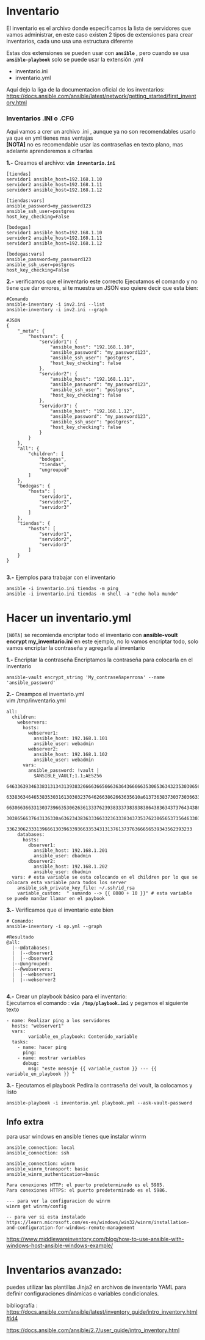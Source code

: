  # Inventario
 El inventario es el archivo donde especificamos la lista de servidores que vamos administrar, en este caso existen 2 tipos de extensiones para crear inventarios, cada uno usa una estructura diferente <br>

 Estas dos extensiones se pueden usar con **`ansible`** , pero cuando se usa  **`ansible-playbook`** solo se puede usar la extensión .yml
 - inventario.ini 
 - inventario.yml 

 Aquí dejo la liga de la documentacion oficial de los inventarios:  https://docs.ansible.com/ansible/latest/network/getting_started/first_inventory.html



### Inventarios .INI o  .CFG

Aqui vamos a crer un archivo .ini , aunque ya no son recomendables usarlo ya que en yml tienes mas ventajas <br>
**[NOTA]** no es recomendable usar las contraseñas en texto plano, mas adelante aprenderemos a cifrarlas 

**1.-** Creamos el archivo: **`vim inventario.ini`**

```
[tiendas]
servidor1 ansible_host=192.168.1.10
servidor2 ansible_host=192.168.1.11
servidor3 ansible_host=192.168.1.12

[tiendas:vars]
ansible_password=my_password123
ansible_ssh_user=postgres
host_key_checking=False

[bodegas]
servidor1 ansible_host=192.168.1.10
servidor2 ansible_host=192.168.1.11
servidor3 ansible_host=192.168.1.12

[bodegas:vars]
ansible_password=my_password123
ansible_ssh_user=postgres
host_key_checking=False

```

**2.-** verificamos que el inventario este correcto
Ejecutamos el comando y no tiene que dar errores, si te muestra un JSON eso quiere decir que esta bien: 
```
#Comando
ansible-inventory -i inv2.ini --list
ansible-inventory -i inv2.ini --graph

#JSON
{
    "_meta": {
        "hostvars": {
            "servidor1": {
                "ansible_host": "192.168.1.10",
                "ansible_password": "my_password123",
                "ansible_ssh_user": "postgres",
                "host_key_checking": false
            },
            "servidor2": {
                "ansible_host": "192.168.1.11",
                "ansible_password": "my_password123",
                "ansible_ssh_user": "postgres",
                "host_key_checking": false
            },
            "servidor3": {
                "ansible_host": "192.168.1.12",
                "ansible_password": "my_password123",
                "ansible_ssh_user": "postgres",
                "host_key_checking": false
            }
        }
    },
    "all": {
        "children": [
            "bodegas",
            "tiendas",
            "ungrouped"
        ]
    },
    "bodegas": {
        "hosts": [
            "servidor1",
            "servidor2",
            "servidor3"
        ]
    },
    "tiendas": {
        "hosts": [
            "servidor1",
            "servidor2",
            "servidor3"
        ]
    }
}


```

**3.-** Ejemplos para trabajar con el inventario
```
ansible -i inventario.ini tiendas -m ping
ansible -i inventario.ini tiendas -m shell -a "echo hola mundo"
```



# Hacer un inventario.yml
`[NOTA]` se recomienda encriptar todo el inventario con **ansible-voult encrypt my_inventario.ini** en este ejemplo, no lo vamos encriptar todo, solo vamos encriptar la contraseña y agregarla al inventario


**1.-** Encriptar la contraseña
Encriptamos la contraseña para colocarla en el inventario
```
ansible-vault encrypt_string 'My_contraseñaperrona' --name 'ansible_password'
```

**2.-** Creampos el inventario.yml <br>
vim  /tmp/inventario.yml
```
all:
  children:
    webservers:
      hosts:
        webserver1:
          ansible_host: 192.168.1.101
          ansible_user: webadmin
        webserver2:
          ansible_host: 192.168.1.102
          ansible_user: webadmin
      vars:
        ansible_password: !vault |
          $ANSIBLE_VAULT;1.1;AES256
          64633639346338313134313938326666366566636364366666353065363432353030656364356464
          6338363464653835303161303032376462663862663635610a613736383730373036633365346564
          66306636633130373966353062636133376239383337383938386438363437376434386165623561
          3038656637643136330a636234383633366332363338343735376230656537356463303833393465
          33623062333139666130396339366335343131376137376366656539343562393233
    databases:
      hosts:
        dbserver1:
          ansible_host: 192.168.1.201
          ansible_user: dbadmin
        dbserver2:
          ansible_host: 192.168.1.202
          ansible_user: dbadmin
  vars: # esta variable se esta colocando en el children por lo que se colocara esta variable para todos los server
    ansible_ssh_private_key_file: ~/.ssh/id_rsa
    variable_custom:  " sumando --> {{ 8080 + 10 }}" # esta variable se puede mandar llamar en el paybook
```
**3.-**  Verificamos que el inventario este bien 
```
# Comando:
ansible-inventory -i op.yml --graph

#Resultado
@all:
  |--@databases:
  |  |--dbserver1
  |  |--dbserver2
  |--@ungrouped:
  |--@webservers:
  |  |--webserver1
  |  |--webserver2


```


**4.-** Crear un playbook básico para el inventario:
<br> Ejecutamos el comando : **`vim /tmp/playbook.ini`** y pegamos el siguiente texto
```
- name: Realizar ping a los servidores
  hosts: "webserver1"
  vars:
        variable_en_playbook: Contenido_variable
  tasks:
    - name: hacer ping
      ping:
    - name: mostrar variables
      debug:
        msg: "este mensaje {{ variable_custom }} --- {{ variable_en_playbook }} "

```

**3.-** Ejecutamos el playbook
Pedira la contraseña del voult, la colocamos y listo
```
ansible-playbook -i inventorio.yml playbook.yml --ask-vault-password
```

## Info extra

para usar windows en ansible tienes que instalar winrm
```
ansible_connection: local
ansible_connection: ssh  

ansible_connection: winrm
ansible_winrm_transport: basic
ansible_winrm_authentication=basic

Para conexiones HTTP: el puerto predeterminado es el 5985.
Para conexiones HTTPS: el puerto predeterminado es el 5986.

--- para ver la configuracion de winrm
winrm get winrm/config

-- para ver si esta instalado
https://learn.microsoft.com/es-es/windows/win32/winrm/installation-and-configuration-for-windows-remote-management

```

https://www.middlewareinventory.com/blog/how-to-use-ansible-with-windows-host-ansible-windows-example/

# Inventarios avanzado:
puedes utilizar las plantillas Jinja2 en archivos de inventario YAML para definir configuraciones dinámicas o variables condicionales.


bibliografía : 
https://docs.ansible.com/ansible/latest/inventory_guide/intro_inventory.html#id4

https://docs.ansible.com/ansible/2.7/user_guide/intro_inventory.html


